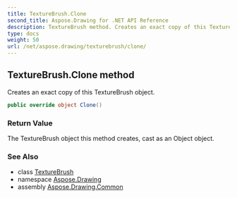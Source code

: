 ```yaml
---
title: TextureBrush.Clone
second_title: Aspose.Drawing for .NET API Reference
description: TextureBrush method. Creates an exact copy of this TextureBrush object
type: docs
weight: 50
url: /net/aspose.drawing/texturebrush/clone/
---
```

## TextureBrush.Clone method

Creates an exact copy of this TextureBrush object.

```csharp
public override object Clone()
```

### Return Value

The TextureBrush object this method creates, cast as an Object object.

### See Also

* class [TextureBrush](../)
* namespace [Aspose.Drawing](../../texturebrush/)
* assembly [Aspose.Drawing.Common](../../../)


